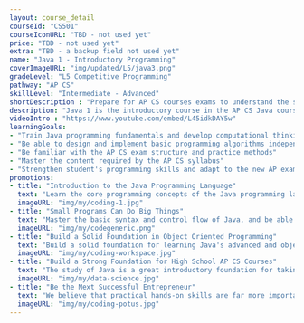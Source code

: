 ```yaml
---
layout: course_detail
courseId: "CS501"
courseIconURL: "TBD - not used yet"
price: "TBD - not used yet"
extra: "TBD - a backup field not used yet"
name: "Java 1 - Introductory Programming"
coverImageURL: "img/updated/L5/java3.png"
gradeLevel: "L5 Competitive Programming"
pathway: "AP CS"
skillLevel: "Intermediate - Advanced"
shortDescription : "Prepare for AP CS courses exams to understand the solid programming fundamentals you need to pass!"
description: "Java 1 is the introductory course in the AP CS Java course series, which teaches the core programming concepts of the Java language, as well as basic syntax and control flow. It is designed for upper level students, especially those who plan to prepare for the AP CS Java exam. The completion of the course requires students to be able to write basic Java programs independently, and to build a foundation for advanced and object-oriented programming in Java."
videoIntro : "https://www.youtube.com/embed/L45idkDAY5w"
learningGoals:
- "Train Java programming fundamentals and develop computational thinking"
- "Be able to design and implement basic programming algorithms independently"
- "Be familiar with the AP CS exam structure and practice methods"
- "Master the content required by the AP CS syllabus"
- "Strengthen student's programming skills and adapt to the new AP exam requirements"
promotions:
- title: "Introduction to the Java Programming Language"
  text: "Learn the core programming concepts of the Java programming language, train logical thinking skills, and develop the programming mindset."
  imageURL: "img/my/coding-1.jpg"
- title: "Small Programs Can Do Big Things"
  text: "Master the basic syntax and control flow of Java, and be able to program basic Java applications independently as required."
  imageURL: "img/my/codegeneric.png"
- title: "Build a Solid Foundation in Object Oriented Programming"
  text: "Build a solid foundation for learning Java's advanced and object-oriented programming more deeply in the future."
  imageURL: "img/my/coding-workspace.jpg"
- title: "Build a Strong Foundation for High School AP CS Courses"
  text: "The study of Java is a great introductory foundation for taking high school AP CS A courses and can help students easily transition to the Java programming language required for AP CS A."
  imageURL: "img/my/data-science.jpg"
- title: "Be the Next Successful Entrepreneur"
  text: "We believe that practical hands-on skills are far more important than theoretical knowledge. Every class is set up to provide students with the ability to solve specific real-world problems through programming. At the same time, we will teach students about STEM entrepreneurship so that they learn how to take an idea and turn it into reality through hard work."
  imageURL: "img/my/coding-potus.jpg"
---
```

